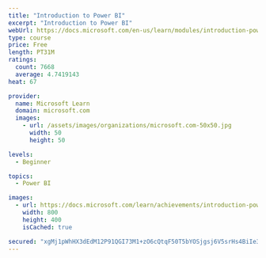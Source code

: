 ```yaml
---
title: "Introduction to Power BI"
excerpt: "Introduction to Power BI"
webUrl: https://docs.microsoft.com/en-us/learn/modules/introduction-power-bi/
type: course
price: Free
length: PT31M
ratings:
  count: 7668
  average: 4.7419143
heat: 67

provider:
  name: Microsoft Learn
  domain: microsoft.com
  images:
    - url: /assets/images/organizations/microsoft.com-50x50.jpg
      width: 50
      height: 50

levels:
  - Beginner

topics:
  - Power BI

images:
  - url: https://docs.microsoft.com/learn/achievements/introduction-power-bi-social.png
    width: 800
    height: 400
    isCached: true

secured: "xgMj1pWhHX3dEdM12P91QGI73M1+zO6cQtqF50T5bYOSjgsj6V5srHs4BiIe32PvL4+A5Oh0P3htrvHkE8PuLXrzue1KmUavqlhNwkggrJWZG6UWPqpEnTPad37LZgkuatCn67yiIdUQwBBI4lJAFNoRTPdkMeqH9A2XJutUQA/b2K6unUUnbAVkQ9l9/dlzY8CR8JZVmy7h1gaEgueKYOhYGWU7pfDkpImxoml6RPOe5ebqhAlsy0aRw/1HDFKklHoABPOcbneTvunVsggxLGtJdl4l8j/l7fwRC3T0BQXy15UPrrCPat/7u6cCRj9lSQv7ADq1PpQNhgrGnlfrDe6oeFIs/gzhMknkXYT05I6JArG4SsdAMcC8QFjWZfzP+fy/53OhqyPTbDBzD9G7qAm6Qg+/Kxi+ik1+gZPRXHU=;TpHOm328Z8Tw93/xTopjDA=="
---
```


